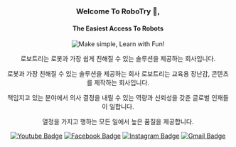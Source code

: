 <div align=center>

### Welcome To RoboTry 👋, 
#### The Easiest Access To Robots
![Make simple, Learn with Fun!](http://robotry.co.kr/images/bg/bg_banner_main1.jpg)

로보트리는 로봇과 가장 쉽게 친해질 수 있는 솔루션을 제공하는 회사입니다.

로봇과 가장 친해질 수 있는 솔루션을 제공하는 회사 로보트리는
교육용 장난감, 콘텐츠를 제작하는 회사입니다.

책임지고 있는 분야에서 의사 결정을 내릴 수 있는 역량과
신뢰성을 갖춘 글로벌 인재들이 일합니다.

열정을 가지고 행하는 모든 일에서 높은 품질을 제공합니다.
  
[![Youtube Badge](https://img.shields.io/badge/Youtube-ff0000?style=flat-square&logo=youtube&link=https://www.youtube.com/c/robotry)](https://www.youtube.com/c/robotry) 
[![Facebook Badge](https://img.shields.io/badge/-Facebook-1877f2?style=flat-square&logo=facebook&logoColor=white&link=https://www.facebook.com/RobotryKR/)](https://www.facebook.com/RobotryKR/) 
[![Instagram Badge](https://img.shields.io/badge/-Instagram-dd2a7b?style=flat-square&logo=instagram&logoColor=white&link=https://www.instagram.com/robotry_/)](https://www.instagram.com/robotry_/) 
[![Gmail Badge](https://img.shields.io/badge/-Gmail-d14836?style=flat-square&logo=Gmail&logoColor=white&link=mailto:robotry@robotry.co.kr)](robotry@robotry.co.kr)
</div>
